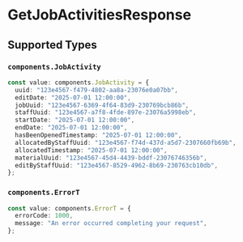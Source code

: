 # GetJobActivitiesResponse


## Supported Types

### `components.JobActivity`

```typescript
const value: components.JobActivity = {
  uuid: "123e4567-f479-4802-aa8a-23076e0a07bb",
  editDate: "2025-07-01 12:00:00",
  jobUuid: "123e4567-6369-4f64-83d9-230769bcb86b",
  staffUuid: "123e4567-a7f8-4fde-897e-23076a5998eb",
  startDate: "2025-07-01 12:00:00",
  endDate: "2025-07-01 12:00:00",
  hasBeenOpenedTimestamp: "2025-07-01 12:00:00",
  allocatedByStaffUuid: "123e4567-f74d-437d-a5d7-2307660fb69b",
  allocatedTimestamp: "2025-07-01 12:00:00",
  materialUuid: "123e4567-45d4-4439-bddf-23076746356b",
  editByStaffUuid: "123e4567-8529-4962-8b69-230763cb10db",
};
```

### `components.ErrorT`

```typescript
const value: components.ErrorT = {
  errorCode: 1000,
  message: "An error occurred completing your request",
};
```

